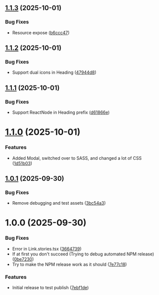 ## [1.1.3](https://github.com/schjetne/ohs-react-components/compare/v1.1.2...v1.1.3) (2025-10-01)


### Bug Fixes

* Resource expose ([b6ccc47](https://github.com/schjetne/ohs-react-components/commit/b6ccc47193c9dbb62cad4c4ca3882db219030062))

## [1.1.2](https://github.com/schjetne/ohs-react-components/compare/v1.1.1...v1.1.2) (2025-10-01)


### Bug Fixes

* Support dual icons in Heading ([47944d8](https://github.com/schjetne/ohs-react-components/commit/47944d841302a8e3e60c08407e4b0580f3daaa5a))

## [1.1.1](https://github.com/schjetne/ohs-react-components/compare/v1.1.0...v1.1.1) (2025-10-01)


### Bug Fixes

* Support ReactNode in Heading prefix ([d61866e](https://github.com/schjetne/ohs-react-components/commit/d61866e8f0b542d1b563d619efe26dacfe85816c))

# [1.1.0](https://github.com/schjetne/ohs-react-components/compare/v1.0.1...v1.1.0) (2025-10-01)


### Features

* Added Modal, switched over to SASS, and changed a lot of CSS ([1d51b03](https://github.com/schjetne/ohs-react-components/commit/1d51b0309bfb69ad7a615d2db9b08235115d9a15))

## [1.0.1](https://github.com/schjetne/ohs-react-components/compare/v1.0.0...v1.0.1) (2025-09-30)


### Bug Fixes

* Remove debugging and test assets ([3bc54a3](https://github.com/schjetne/ohs-react-components/commit/3bc54a327af38f62f5195044a420e81aa660ba2e))

# 1.0.0 (2025-09-30)


### Bug Fixes

* Error in Link.stories.tsx ([3664739](https://github.com/schjetne/ohs-react-components/commit/3664739ac270f797ce08eef2293f8d5a50a97b7d))
* If at first you don't succeed (Trying to debug automated NPM release) ([0be7230](https://github.com/schjetne/ohs-react-components/commit/0be7230802971997631ea97f903d554acfe77320))
* Try to make the NPM release work as it should ([7e77c18](https://github.com/schjetne/ohs-react-components/commit/7e77c18d161c690e0e49cc7e2710eff49675f600))


### Features

* Initial release to test publish ([7ebf1de](https://github.com/schjetne/ohs-react-components/commit/7ebf1de02a437ec01c277d30f5564556cb5b0de5))
